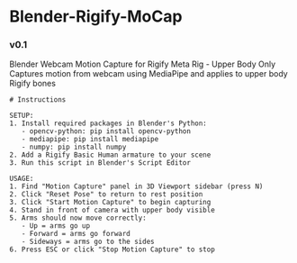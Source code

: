 # Blender-Rigify-MoCap
### v0.1

Blender Webcam Motion Capture for Rigify Meta Rig - Upper Body Only
Captures motion from webcam using MediaPipe and applies to upper body Rigify bones



    # Instructions
    
    SETUP:
    1. Install required packages in Blender's Python:
       - opencv-python: pip install opencv-python
       - mediapipe: pip install mediapipe
       - numpy: pip install numpy
    2. Add a Rigify Basic Human armature to your scene
    3. Run this script in Blender's Script Editor
    
    USAGE:
    1. Find "Motion Capture" panel in 3D Viewport sidebar (press N)
    2. Click "Reset Pose" to return to rest position
    3. Click "Start Motion Capture" to begin capturing
    4. Stand in front of camera with upper body visible
    5. Arms should now move correctly:
       - Up = arms go up
       - Forward = arms go forward
       - Sideways = arms go to the sides
    6. Press ESC or click "Stop Motion Capture" to stop


